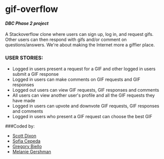 # gif-overflow

#### *DBC Phase 2 project*

A Stackoverflow clone where users can sign up, log in, and request gifs. Other users can then respond with gifs and/or comment on questions/answers. We're about making the Internet more a giffier place.

### USER STORIES:

* Logged in users present a request for a GIF and other logged in users submit a GIF response
* Logged in users can make comments on GIF requests and GIF responses
* Logged out users can view GIF requests, GIF responses and comments
* All users can view another user's profile and all the GIF requests they have made
* Logged in users can upvote and downvote GIF requests, GIF responses and comments
* Logged in users who present a GIF request can choose the best GIF

###Coded by:
* [Scott Dixon](https://www.githubcom/dixonscottr)
* [Sofia Cepeda](https://www.github.com/sofiaclara93)
* [Gregory Biello](https://github.com/gvbilello)
* [Melanie Gershman](https://github.com/melaniegershman)

